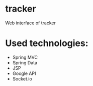 # tracker
Web interface of tracker
# Used technologies:
 - Spring MVC
 - Spring Data
 - JSP
 - Google API
 - Socket.io
